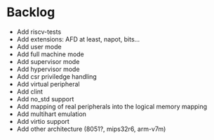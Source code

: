 # Backlog

- Add riscv-tests
- Add extensions: AFD at least, napot, bits...
- Add user mode
- Add full machine mode
- Add supervisor mode
- Add hypervisor mode
- Add csr priviledge handling
- Add virtual peripheral
- Add clint
- Add no_std support
- Add mapping of real peripherals into the logical memory mapping
- Add multihart emulation
- Add virtio support
- Add other architecture (8051?, mips32r6, arm-v7m)
